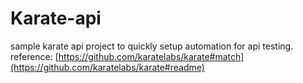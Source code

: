 # Karate-api
sample karate api project to quickly setup automation for api testing.
reference: [https://github.com/karatelabs/karate#match](https://github.com/karatelabs/karate#readme)
